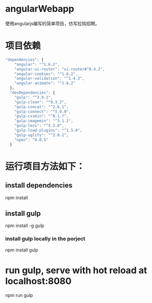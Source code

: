 # angularWebapp
使用angularjs编写的简单项目，仿写拉钩招聘。
# 项目依赖
```javascript
"dependencies": {
    "angular": "^1.6.2",
    "angular-ui-router": "ui-router#^0.4.2",
    "angular-cookies": "^1.6.2",
    "angular-validation": "^1.4.3",
    "angular-animate": "^1.6.2"
  }，
  "devDependencies": {
    "gulp": "^3.9.1",
    "gulp-clean": "^0.3.2",
    "gulp-concat": "^2.6.1",
    "gulp-connect": "^5.0.0",
    "gulp-cssmin": "^0.1.7",
    "gulp-imagemin": "^3.1.1",
    "gulp-less": "^3.3.0",
    "gulp-load-plugins": "^1.5.0",
    "gulp-uglify": "^2.0.1",
    "open": "0.0.5"
  }
```
# 运行项目方法如下：
## install dependencies
npm install 
## install gulp
npm install -g gulp
### install gulp locally in the porject
npm install gulp
# run gulp, serve with hot reload at localhost:8080
npm run gulp
